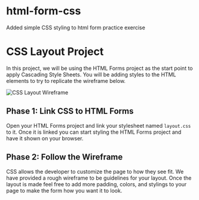 # html-form-css
Added simple CSS styling to html form practice exercise 
# CSS Layout Project

In this project, we will be using the HTML Forms project as the start point to
apply Cascading Style Sheets. You will be adding styles to the HTML elements
to try to replicate the wireframe below.

![CSS Layout Wireframe]

## Phase 1: Link CSS to HTML Forms

Open your HTML Forms project and link your stylesheet named `layout.css` to it.
Once it is linked you can start styling the HTML Forms project and have it shown
on your browser.

## Phase 2: Follow the Wireframe

CSS allows the developer to customize the page to how they see fit. We have
provided a rough wireframe to be guidelines for your layout. Once the layout
is made feel free to add more padding, colors, and stylings to your page to make
the form how you want it to look.

[CSS Layout Wireframe]:
https://appacademy-open-assets.s3.us-west-1.amazonaws.com/Module-Solo-Prep-Work/assets/css-layout-wireframe.png
